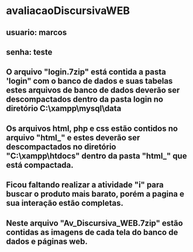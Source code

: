 # avaliacaoDiscursivaWEB #
usuario: marcos
---
senha: teste
---
O arquivo "login.7zip" está contida a pasta 'login" com o banco de dados e suas tabelas
estes arquivos de banco de dados deverão ser descompactados dentro da pasta login no diretório C:\xampp\mysql\data
---
Os arquivos html, php e css estão contidos no arquivo "html_" e estes deverão ser descompactados
no diretório "C:\xampp\htdocs" dentro da pasta "html_" que está compactada.
---
Ficou faltando realizar a atividade "i" para buscar o produto mais barato, porém a pagina e sua interação estão completas.
---
Neste arquivo "Av_Discursiva_WEB.7zip" estão contidas as imagens de cada tela do banco de dados e páginas web.
---

